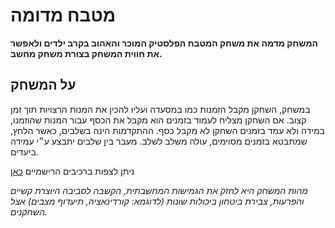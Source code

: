 # מטבח מדומה

**המשחק מדמה את משחק המטבח הפלסטיק המוכר והאהוב בקרב ילדים ולאפשר את חווית המשחק בצורת משחק מחשב.** 

## על המשחק
במשחק, השחקן מקבל הזמנות כמו במסעדה ועליו להכין את המנות הרצויות תוך זמן קצוב. אם השחקן מצליח לעמוד בזמנים הוא מקבל את הכסף עבור המנות שהוזמנו, במידה ולא עמד בזמנים השחקן לא מקבל כסף. ההתקדמות הינה בשלבים, כאשר הלחץ, שמתבטא בזמנים מסוימים, עולה משלב לשלב. מעבר בין שלבים יתבצע ע״י עמידה ביעדים.

ניתן לצפות ברכיבים הרישמיים [כאן](#formal-elements.md)

*מהות המשחק היא לחזק את הגמישות המחשבתית, הקשבה לסביבה היוצרת קשיים והפרעות, צבירת ביטחון ביכולות שונות (לדוגמא: קורדינאציה, תיעדוף מצבים) אצל השחקנים.*

